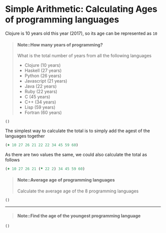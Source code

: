 # Simple Arithmetic: Calculating Ages of programming languages


Clojure is 10 years old this year (2017), so its age can be represented as `10`


> #### Note::How many years of programming?
> What is the total number of years from all the following languages
> * Clojure (10 years)
> * Haskell (27 years)
> * Python (26 years)
> * Javascript (21 years)
> * Java (22 years)
> * Ruby (22 years)
> * C (45 years)
> * C++ (34 years)
> * Lisp (59 years)
> * Fortran (60 years)
>
```eval-clojure
()
```

<!--sec data-title="Example answer..." data-id="answer001" data-collapse=true ces-->
The simplest way to calculate the total is to simply add the agest of the languages together

```clojure
(+ 10 27 26 21 22 22 34 45 59 60)
```

As there are two values the same, we could also calculate the total as follows

```clojure
(+ 10 27 26 21 (* 22 2) 34 45 59 60)
```
<!--endsec-->


> #### Note::Average age of programming languages
> Calculate the average age of the 8 programming languages
```eval-clojure
()
```

------------------------------------------

> #### Note::Find the age of the youngest programming language
```eval-clojure
()
```
